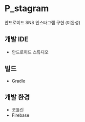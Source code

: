 # P_stagram
안드로이드 SNS 인스타그램 구현 (미완성)

## 개발 IDE
 - 안드로이드 스튜디오
 
## 빌드
 - Gradle

## 개발 환경
  - 코틀린
  - Firebase